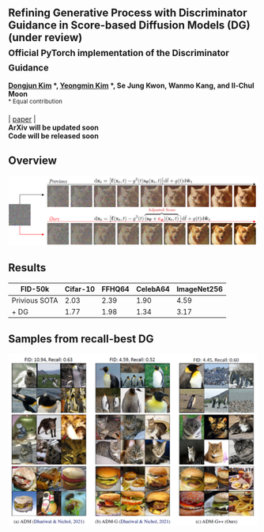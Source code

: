 ## Refining Generative Process with Discriminator Guidance in Score-based Diffusion Models (DG) (under review) <br><sub>Official PyTorch implementation of the Discriminator Guidance </sub>
**[Dongjun Kim](https://github.com/Kim-Dongjun) \*, [Yeongmin Kim](https://github.com/alsdudrla10) \*, Se Jung Kwon, Wanmo Kang, and Il-Chul Moon**   
<sup> * Equal contribution </sup> <br>

| [paper](https://arxiv.org/abs/2211.17091) |  <br>
**ArXiv will be updated soon** <br>
**Code will be released soon** <br>

## Overview
![Teaser image](./figures/Figure1_v2.PNG)

## Results
|FID-50k |Cifar-10|FFHQ64|CelebA64|ImageNet256|
|------------|------------|------------|------------|------------|
|Privious SOTA|2.03|2.39|1.90|4.59|
|+ DG|1.77|1.98|1.34|3.17|


## Samples from recall-best DG
![Teaser image](./figures/Figure2.PNG)
